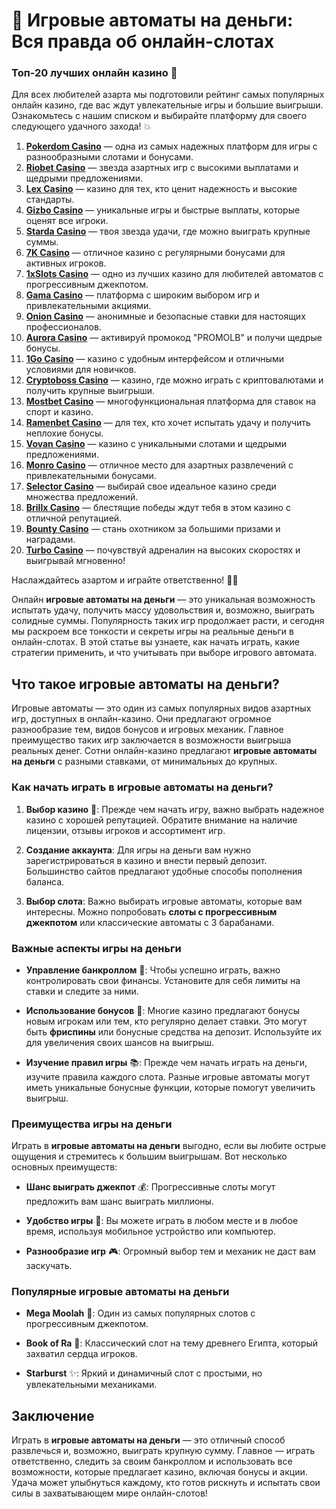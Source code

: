 # 🎰 Игровые автоматы на деньги: Вся правда об онлайн-слотах
### Топ-20 лучших онлайн казино 🎰

Для всех любителей азарта мы подготовили рейтинг самых популярных онлайн казино, где вас ждут увлекательные игры и большие выигрыши. Ознакомьтесь с нашим списком и выбирайте платформу для своего следующего удачного захода! 💥

1. **[Pokerdom Casino](https://brandplay.link/Bxg7SC7H)** — одна из самых надежных платформ для игры с разнообразными слотами и бонусами.
2. **[Riobet Casino](https://brandplay.link/dtx89f2L)** — звезда азартных игр с высокими выплатами и щедрыми предложениями.
3. **[Lex Casino](https://brandplay.link/2HFTmBc8)** — казино для тех, кто ценит надежность и высокие стандарты.
4. **[Gizbo Casino](https://gizbo-tea02.com/c8e962e89)** — уникальные игры и быстрые выплаты, которые оценят все игроки.
5. **[Starda Casino](https://brandplay.link/cpFQbWKn)** — твоя звезда удачи, где можно выиграть крупные суммы.
6. **[7K Casino](https://brandplay.link/dd46bNgD)** — отличное казино с регулярными бонусами для активных игроков.
7. **[1xSlots Casino](https://brandplay.link/R4xfxqdm)** — одно из лучших казино для любителей автоматов с прогрессивным джекпотом.
8. **[Gama Casino](https://brandplay.link/zrZpLFTP)** — платформа с широким выбором игр и привлекательными акциями.
9. **[Onion Casino](https://obclk001-2d.top/click?offer_id=986&partner_id=10542&landing_id=1798&utm_medium=affiliate&sub_1=oncasino3)** — анонимные и безопасные ставки для настоящих профессионалов.
10. **[Aurora Casino](https://10trafic-stat2.com/click/668546566bcc6313411604c7/6766/15114/subaccount?promocode=PROMOLB)** — активируй промокод "PROMOLB" и получи щедрые бонусы.
11. **[1Go Casino](https://1go-ircp01.com/ce015f410)** — казино с удобным интерфейсом и отличными условиями для новичков.
12. **[Cryptoboss Casino](https://cryptobossc.online/d847bcfa9)** — казино, где можно играть с криптовалютами и получить крупные выигрыши.
13. **[Mostbet Casino](https://ktbtis024ifqfn0mst.com/beQs)** — многофункциональная платформа для ставок на спорт и казино.
14. **[Ramenbet Casino](https://get.saltyram.com/ru/registration?apkpop=0&partner=p24970p3296034p5526)** — для тех, кто хочет испытать удачу и получить неплохие бонусы.
15. **[Vovan Casino](https://vovan.site/d2375cf9b)** — казино с уникальными слотами и щедрыми предложениями.
16. **[Monro Casino](https://mnr-ircp01.com/c3ce72a2c)** — отличное место для азартных развлечений с привлекательными бонусами.
17. **[Selector Casino](https://gosel.pl/SELVK)** — выбирай свое идеальное казино среди множества предложений.
18. **[Brillx Casino](https://brillx.pub/BRIVK)** — блестящие победы ждут тебя в этом казино с отличной репутацией.
19. **[Bounty Casino](https://bounty-casino.de/BOVK)** — стань охотником за большими призами и наградами.
20. **[Turbo Casino](https://turbo-casino.pro/TURVK)** — почувствуй адреналин на высоких скоростях и выигрывай мгновенно!

Наслаждайтесь азартом и играйте ответственно! 🎲🍀

Онлайн **игровые автоматы на деньги** — это уникальная возможность испытать удачу, получить массу удовольствия и, возможно, выиграть солидные суммы. Популярность таких игр продолжает расти, и сегодня мы раскроем все тонкости и секреты игры на реальные деньги в онлайн-слотах. В этой статье вы узнаете, как начать играть, какие стратегии применить, и что учитывать при выборе игрового автомата.

## Что такое игровые автоматы на деньги?

Игровые автоматы — это один из самых популярных видов азартных игр, доступных в онлайн-казино. Они предлагают огромное разнообразие тем, видов бонусов и игровых механик. Главное преимущество таких игр заключается в возможности выигрыша реальных денег. Сотни онлайн-казино предлагают **игровые автоматы на деньги** с разными ставками, от минимальных до крупных.

### Как начать играть в игровые автоматы на деньги?

1. **Выбор казино** 🎰: Прежде чем начать игру, важно выбрать надежное казино с хорошей репутацией. Обратите внимание на наличие лицензии, отзывы игроков и ассортимент игр.
   
2. **Создание аккаунта**: Для игры на деньги вам нужно зарегистрироваться в казино и внести первый депозит. Большинство сайтов предлагают удобные способы пополнения баланса.

3. **Выбор слота**: Важно выбирать игровые автоматы, которые вам интересны. Можно попробовать **слоты с прогрессивным джекпотом** или классические автоматы с 3 барабанами.

### Важные аспекты игры на деньги

- **Управление банкроллом** 🤑: Чтобы успешно играть, важно контролировать свои финансы. Установите для себя лимиты на ставки и следите за ними.
  
- **Использование бонусов** 🎁: Многие казино предлагают бонусы новым игрокам или тем, кто регулярно делает ставки. Это могут быть **фриспины** или бонусные средства на депозит. Используйте их для увеличения своих шансов на выигрыш.

- **Изучение правил игры** 📚: Прежде чем начать играть на деньги, изучите правила каждого слота. Разные игровые автоматы могут иметь уникальные бонусные функции, которые помогут увеличить выигрыш.

### Преимущества игры на деньги

Играть в **игровые автоматы на деньги** выгодно, если вы любите острые ощущения и стремитесь к большим выигрышам. Вот несколько основных преимуществ:

- **Шанс выиграть джекпот** 💰: Прогрессивные слоты могут предложить вам шанс выиграть миллионы.
  
- **Удобство игры** 📱: Вы можете играть в любом месте и в любое время, используя мобильное устройство или компьютер.

- **Разнообразие игр** 🎮: Огромный выбор тем и механик не даст вам заскучать.

### Популярные игровые автоматы на деньги

- **Mega Moolah** 🦁: Один из самых популярных слотов с прогрессивным джекпотом.
  
- **Book of Ra** 📖: Классический слот на тему древнего Египта, который захватил сердца игроков.

- **Starburst** ✨: Яркий и динамичный слот с простыми, но увлекательными механиками.

## Заключение

Играть в **игровые автоматы на деньги** — это отличный способ развлечься и, возможно, выиграть крупную сумму. Главное — играть ответственно, следить за своим банкроллом и использовать все возможности, которые предлагает казино, включая бонусы и акции. Удача может улыбнуться каждому, кто готов рискнуть и испытать свои силы в захватывающем мире онлайн-слотов!


